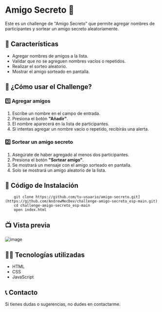 # Amigo Secreto 🎁

Este es un challenge de "Amigo Secreto" que permite agregar nombres de participantes y sortear un amigo secreto aleatoriamente.

## 📌 Características
- Agregar nombres de amigos a la lista.
- Validar que no se agreguen nombres vacíos o repetidos.
- Realizar el sorteo aleatorio.
- Mostrar el amigo sorteado en pantalla.

## 🚀 ¿Cómo usar el Challenge?

### 1️⃣ Agregar amigos
1. Escribe un nombre en el campo de entrada.
2. Presiona el botón **"Añadir"**.
3. El nombre aparecerá en la lista de participantes.
4. Si intentas agregar un nombre vacío o repetido, recibirás una alerta.

### 2️⃣ Sortear un amigo secreto
1. Asegúrate de haber agregado al menos dos participantes.
2. Presiona el botón **"Sortear amigo"**.
3. Se mostrará un mensaje con el amigo sorteado en pantalla.
4. Solo se mostrará un amigo aleatorio de la lista.

## 📝 Código de Instalación
```git bash
    git clone https://github.com/tu-usuario/amigo-secreto.git](https://github.com/AndrewMecDev/challenge-amigo-secreto_esp-main.git)
    cd challenge-amigo-secreto_esp-main
    open index.html
```

## 📺 Vista previa
![image](https://github.com/user-attachments/assets/afdc40ce-666f-4235-8347-9de3d16f3422)

## 👨‍💻 Tecnologías utilizadas
- HTML
- CSS
- JavaScript

## 📞 Contacto
Si tienes dudas o sugerencias, no dudes en contactarme. 


